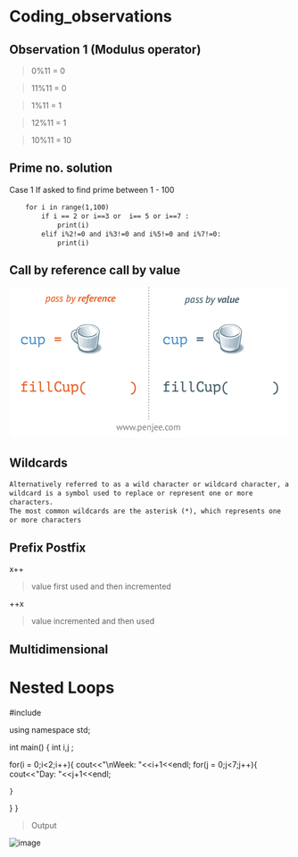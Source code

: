 # Coding_observations

 ## Observation 1 (Modulus operator)
 
 
   > 0%11 = 0
   
   > 11%11 = 0
   
   > 1%11 = 1

   > 12%11 = 1

   > 10%11 = 10

## Prime no. solution 
   Case 1 If asked to find prime between 1 - 100
	
		for i in range(1,100)
			if i == 2 or i==3 or  i== 5 or i==7 : 
				print(i)
 			elif i%2!=0 and i%3!=0 and i%5!=0 and i%7!=0:
 				print(i)
 				

## Call by reference call by value
![image](https://github.com/KalidasVijaybhak/Coding_observations/blob/master/resources/pass-by-reference-vs-pass-by-value-.gif)

## Wildcards

	Alternatively referred to as a wild character or wildcard character, a
	wildcard is a symbol used to replace or represent one or more characters.
	The most common wildcards are the asterisk (*), which represents one or more characters 

## Prefix Postfix
x++
> value first used and then incremented

++x 
> value incremented and then used

## Multidimensional 

# Nested Loops

#include <iostream>

using namespace std;

int main()
{
    int i,j ;

for(i = 0;i<2;i++){
    cout<<"\nWeek: "<<i+1<<endl;
    for(j = 0;j<7;j++){
           cout<<"Day: "<<j+1<<endl;
     
    }
 
 
}
}

> Output

![image](https://user-images.githubusercontent.com/70281178/194557338-c8016a1f-38b5-4af9-9e9a-266455960b68.png)
